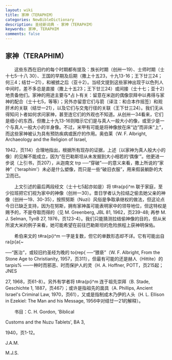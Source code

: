 ```yaml
---
layout: wiki
title: 家神（TERAPHIM）
categories: NewBibleDictionary
description: 圣经新词典 - 家神（TERAPHIM）
keywords: 家神, TERAPHIM
comments: false
---
```


## 家神（TERAPHIM）

　　这些东西在旧约的每个时期都有提及：族长时期（创卅一19）、士师时期（士十七5-十八 30）、王国的早期及后期（撒上十五23，十九13-16；王下廿三24；何三4；结廿一21），和被掳之后（亚十2）。当经文提到这些家神出现于以色列人中间时，差不多总是直接（撒上十五23；王下廿三24）或间接（士十七；亚十2）地责备他们。家神的用途主要与*占卜有关：留意在米迦的偶像崇拜中以弗得与家神的配合（士十七5，等等）；另外亦留意它们与箭〔译注：和合本作摇签〕和观肝术的关联（结廿一21），以及它们与交鬼行径的关联（王下廿三24）。我们无从得知问卜者如何求问家神，甚至连它们的外观也不知道。从创卅一34看来，它们是细小的东西，但撒上十九13-16则暗示它们是与真人一般大小的像，或至少是一个与真人一般大小的半身像。不过，米甲有可能是将神像放在床“边”而非床“上”，而这些家神被认为具有预防疾病或医疗的作用。奥伯莱（W. F. Albright, Archaeology and the Religion of Israel,

1942，页114）合理地指出，根据所有现存的证据，上述〔以家神为真人般大小的像〕的见解不能成立，因为“在巴勒斯坦从未发掘到大小相若的‘偶像’”。他更进一步说（上引书，页207），从迦南文 trp ──“穿破”──的意义来看，撒上所说的“家神”（'teraphim'）未必是什么塑像，而只是一些“破旧衣服”，用来假装躺卧的大卫而已。

　　上文引述的最后两段经文（士十七5起亦如是）将 t#ra{p{i^m 联于家庭，至少拉班把它们视为家中的神像（创卅一30）。昔日学者认为拉结之偷去她父亲的神像（创卅一19、30-35），按照努斯（Nuzi）风俗是争取承继权的做法，但这论点今日已缺乏支持，因为在努斯，拥有家神虽可能表明家中的领导地位，但这特权是赐予的，不是夺取而得的（见 M. Greenberg, JBL 81, 1962，页239-48; 再参 M. J. Selman, TynB 27, 1976，页123-4）。我们只能猜测拉结偷神像的目的，但从米所波大米的例子来看，她可能希望在前往巴勒斯坦的危险旅程上获神明保佑。

　　希伯来文的 t#ra{p{i^m 一字是复数，但它的单数形态却不详。它有可能出自 ra{p{a{~

──“医治”，或较旧约圣经为晚的 to{rep{ ──“猥亵”（W. F. Albright, From the Stone Age to Christianity, 1957，页311），但最有可能的还是赫人（Hittite）的 tarpis% ──一种时而邪恶、时而保护人的灵（H. A. Hoffner, POTT，页215起；JNES

27, 1968，页61-8）。另外有学者将 t#ra{p{i^m 连于祖先崇拜（B. Stade, Geschichte 1, 1887，页467）；或许是指祖先的面具（A. Phillips, Ancient Israel's Criminal Law, 1970，页61），又或是指制成木乃伊的人头（H. L. Ellison in Ezekiel: The Man and his Message, 1956中对结廿一21的解释）。

　　书目：C. H. Gordon, 'Biblical

Customs and the Nuzu Tablets', BA 3,

1940，页1-12。

J.A.M.

M.J.S.








